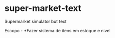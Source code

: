 # super-market-text
Supermarket simulator but text

Escopo - 
*Fazer sistema de itens em estoque e nivel